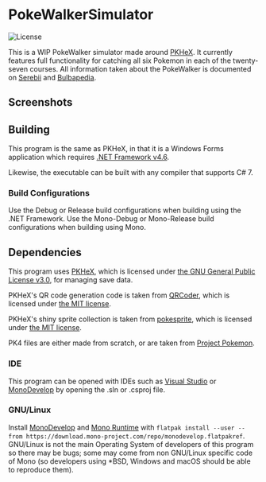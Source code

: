 PokeWalkerSimulator
=====
![License](https://img.shields.io/badge/License-GPLv3-blue.svg)

This is a WIP PokeWalker simulator made around [PKHeX](https://github.com/kwsch/PKHeX). It currently features full functionality for catching all six Pokemon in each of the twenty-seven courses. All information taken about the PokeWalker is documented on [Serebii](https://serebii.net/heartgoldsoulsilver/pokewalker.shtml) and [Bulbapedia](https://bulbapedia.bulbagarden.net/wiki/Pok%C3%A9walker).

## Screenshots



## Building

This program is the same as PKHeX, in that it is a Windows Forms application which requires [.NET Framework v4.6](https://www.microsoft.com/en-us/download/details.aspx?id=48137).

Likewise, the executable can be built with any compiler that supports C# 7.

### Build Configurations

Use the Debug or Release build configurations when building using the .NET Framework. Use the Mono-Debug or Mono-Release build configurations when building using Mono.

## Dependencies

This program uses [PKHeX](https://github.com/kwsch/PKHeX), which is licensed under [the GNU General Public License v3.0](https://github.com/kwsch/PKHeX/blob/master/LICENSE.md), for managing save data.

PKHeX's QR code generation code is taken from [QRCoder](https://github.com/codebude/QRCoder), which is licensed under [the MIT license](https://github.com/codebude/QRCoder/blob/master/LICENSE.txt).

PKHeX's shiny sprite collection is taken from [pokesprite](https://github.com/msikma/pokesprite), which is licensed under [the MIT license](https://github.com/msikma/pokesprite/blob/master/LICENSE).

PK4 files are either made from scratch, or are taken from [Project Pokemon](https://projectpokemon.org/home/files/category/166-pok%C3%A9walker/).

### IDE

This program can be opened with IDEs such as [Visual Studio](https://www.visualstudio.com/) or [MonoDevelop](http://www.monodevelop.com/) by opening the .sln or .csproj file.

### GNU/Linux

Install [MonoDevelop](http://www.monodevelop.com/) and [Mono Runtime](http://www.mono-project.com/) with `flatpak install --user --from https://download.mono-project.com/repo/monodevelop.flatpakref`. GNU/Linux is not the main Operating System of developers of this program so there may be bugs; some may come from non GNU/Linux specific code of Mono (so developers using \*BSD, Windows and macOS should be able to reproduce them).
